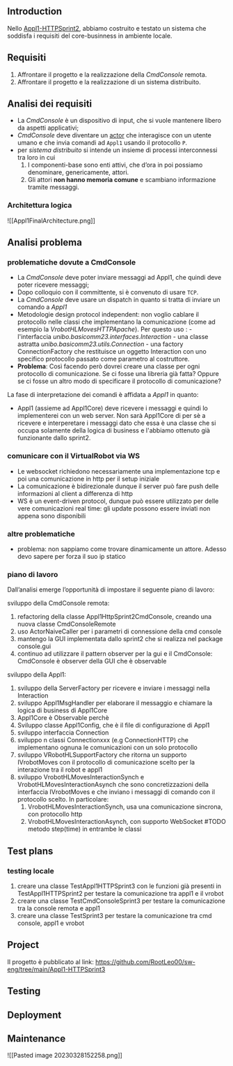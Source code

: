 ## Introduction
Nello [Appl1-HTTPSprint2](file:///home/leo/github/sw-eng/issLab23/iss23Material/html/Appl1-HTTPSprint2.html#appl1-httpsprint2), abbiamo costruito e testato un sistema che soddisfa i requisiti del core-businness in ambiente locale.

## Requisiti
1.  Affrontare il progetto e la realizzazione della _CmdConsole_ remota.
2.  Affrontare il progetto e la realizzazione di un sistema distribuito.

## Analisi dei requisiti
- La _CmdConsole_ è un dispositivo di input, che si vuole mantenere libero da aspetti applicativi;
- _CmdConsole_ deve diventare un [actor](file:///home/leo/github/sw-eng/issLab23/iss23Material/html/unibo.basicomm23.html#verso-gli-attori) che interagisce con un utente umano e che invia comandi ad `Appl1` usando il protocollo `P`.
- per _sistema distribuito_ si intende un insieme di processi interconnessi tra loro in cui 
	1. I componenti-base sono enti attivi, che d’ora in poi possiamo denominare, genericamente, attori.
	2. Gli attori **non hanno memoria comune** e scambiano informazione tramite messaggi.


### Architettura logica
![[Appl1FinalArchitecture.png]]
## Analisi problema

### problematiche dovute a CmdConsole
- La _CmdConsole_ deve poter inviare messaggi ad Appl1, che quindi deve poter ricevere messaggi;
- Dopo colloquio con il committente, si è convenuto di usare `TCP`.
- La _CmdConsole_ deve usare un dispatch in quanto si tratta di inviare un comando a _Appl1_
-  Metodologie design protocol independent: non voglio cablare il protocollo nelle classi che implementano la comunicazione (come ad esempio la *VrobotHLMovesHTTPApache*). Per questo uso :
		- l'interfaccia *unibo.basicomm23.interfaces.Interaction*
		- una classe astratta *unibo.basicomm23.utils.Connection* 
		- una factory ConnectionFactory che restituisce un oggetto Interaction con uno specifico protocollo passato come parametro al costruttore.
- **Problema**: Così facendo però dovrei creare una classe per ogni protocollo di comunicazione. Se ci fosse una libreria già fatta? Oppure se ci fosse un altro modo di specificare il protocollo di comunicazione?


La fase di interpretazione dei comandi è affidata a _Appl1_ in quanto:
- Appl1 (assieme ad Appl1Core) deve ricevere i messaggi e quindi lo implementerei con un web server. Non sarà Appl1Core di per sè a ricevere e interperetare i messaggi dato che essa è una classe che si occupa solamente della logica di business e l'abbiamo ottenuto già funzionante dallo sprint2.


### comunicare con il VirtualRobot via WS
- Le websocket richiedono necessariamente una implementazione tcp e poi una comunicazione in http per il setup iniziale
- La comunicazione è bidirezionale dunque il server può fare push delle informazioni al client a differenza di http 
- WS è un event-driven protocol, dunque può essere utilizzato per delle vere comunicazioni real time: gli update possono essere inviati non appena sono disponibili

### altre problematiche
- problema: non sappiamo come trovare dinamicamente un attore. Adesso devo sapere per forza il suo ip statico
### piano di lavoro
Dall’analisi emerge l’opportunità di impostare il seguente piano di lavoro:

sviluppo della CmdConsole remota:
1. refactoring della classe Appl1HttpSprint2CmdConsole, creando una nuova classe CmdConsoleRemote
2. uso ActorNaiveCaller per i parametri di connessione della cmd console
3. mantengo la GUI implementata dallo sprint2 che si realizza nel package console.gui
4. continuo ad utilizzare il pattern observer per la gui e il CmdConsole: CmdConsole è observer della GUI che è observable

sviluppo della Appl1:
1. sviluppo della ServerFactory per ricevere e inviare i messaggi nella Interaction
2. sviluppo Appl1MsgHandler per elaborare il messaggio e chiamare la logica di business di Appl1Core 
3. Appl1Core è Observable perchè
4. Sviluppo classe Appl1Config, che è il file di configurazione di Appl1
5. sviluppo interfaccia Connection
6. sviluppo n classi Connectionxxx (e.g ConnectionHTTP) che implementano ognuna le comunicazioni con un solo protocollo
7. sviluppo VRobotHLSupportFactory che ritorna un supporto IVrobotMoves con il protocollo di comunicazione scelto per la interazione tra il robot e appl1
8. sviluppo VrobotHLMovesInteractionSynch e VrobotHLMovesInteractionAsynch che sono concretizzazioni della interfaccia IVrobotMoves e che inviano i messaggi di comando con il protocollo scelto. In particolare:
	1. VrobotHLMovesInteractionSynch, usa una comunicazione sincrona, con protocollo http
	2. VrobotHLMovesInteractionAsynch, con supporto WebSocket
	#TODO metodo step(time) in entrambe le classi

## Test plans

### testing locale
1. creare una classe TestAppl1HTTPSprint3 con le funzioni già presenti in TestAppl1HTTPSprint2 per testare la comunicazione tra appl1 e il vrobot
2. creare una classe TestCmdConsoleSprint3 per testare la comunicazione tra la console remota e appl1
3. creare una classe TestSprint3 per testare la comunicazione tra cmd console, appl1 e vrobot

## Project
Il progetto è pubblicato al link: https://github.com/RootLeo00/sw-eng/tree/main/Appl1-HTTPSprint3

## Testing


## Deployment


## Maintenance


![[Pasted image 20230328152258.png]]